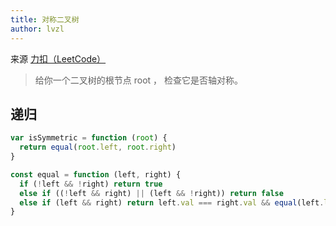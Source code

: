 ```yaml
---
title: 对称二叉树
author: lvzl
---
```


来源 [力扣（LeetCode）](https://leetcode.cn/problems/symmetric-tree/)

> 给你一个二叉树的根节点 root ， 检查它是否轴对称。

## 递归

```js
var isSymmetric = function (root) {
  return equal(root.left, root.right)
}

const equal = function (left, right) {
  if (!left && !right) return true
  else if ((!left && right) || (left && !right)) return false
  else if (left && right) return left.val === right.val && equal(left.left, right.right) && equal(left.right, right.left)
}
```
